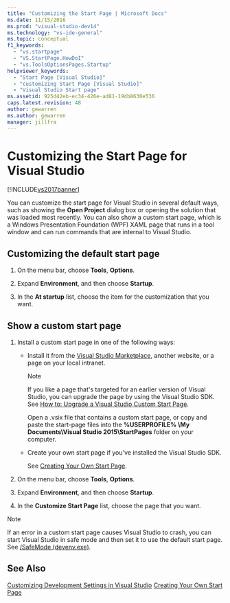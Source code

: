 ```yaml
---
title: "Customizing the Start Page | Microsoft Docs"
ms.date: 11/15/2016
ms.prod: "visual-studio-dev14"
ms.technology: "vs-ide-general"
ms.topic: conceptual
f1_keywords:
  - "vs.startpage"
  - "VS.StartPage.HowDoI"
  - "vs.ToolsOptionsPages.Startup"
helpviewer_keywords:
  - "Start Page [Visual Studio]"
  - "customizing Start Page [Visual Studio]"
  - "Visual Studio Start page"
ms.assetid: 925d42eb-ec34-426e-ad81-19db8630e536
caps.latest.revision: 48
author: gewarren
ms.author: gewarren
manager: jillfra
---
```

# Customizing the Start Page for Visual Studio
[!INCLUDE[vs2017banner](../includes/vs2017banner.md)]

You can customize the start page for Visual Studio in several default ways, such as showing the **Open Project** dialog box or opening the solution that was loaded most recently. You can also show a custom start page, which is a Windows Presentation Foundation (WPF) XAML page that runs in a tool window and can run commands that are internal to Visual Studio.

## Customizing the default start page

1. On the menu bar, choose **Tools**, **Options**.

2. Expand **Environment**, and then choose **Startup**.

3. In the **At startup** list, choose the item for the customization that you want.

## Show a custom start page

1. Install a custom start page in one of the following ways:

    -   Install it from the [Visual Studio Marketplace](https://marketplace.visualstudio.com/), another website, or a page on your local intranet.

        > [!NOTE]
        >  If you like a page that's targeted for an earlier version of Visual Studio, you can upgrade the page by using the Visual Studio SDK. See [How to: Upgrade a Visual Studio Custom Start Page](../misc/how-to-upgrade-a-visual-studio-custom-start-page.md).

         Open a .vsix file that contains a custom start page, or copy and paste the start-page files into the **%USERPROFILE% \My Documents\Visual Studio 2015\StartPages** folder on your computer.

    -   Create your own start page if you've installed the Visual Studio SDK.

         See [Creating Your Own Start Page](../misc/creating-your-own-start-page.md).

2. On the menu bar, choose **Tools**, **Options**.

3. Expand **Environment**, and then choose **Startup**.

4. In the **Customize Start Page** list, choose the page that you want.

> [!NOTE]
>  If an error in a custom start page causes Visual Studio to crash, you can start Visual Studio in safe mode and then set it to use the default start page. See [/SafeMode (devenv.exe)](../ide/reference/safemode-devenv-exe.md).

## See Also
 [Customizing Development Settings in Visual Studio](http://msdn.microsoft.com/22c4debb-4e31-47a8-8f19-16f328d7dcd3)
 [Creating Your Own Start Page](../misc/creating-your-own-start-page.md)
